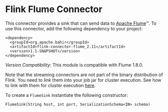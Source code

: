 <!--
{% comment %}
Licensed under the Apache License, Version 2.0 (the "License");
you may not use this file except in compliance with the License.
You may obtain a copy of the License at

http://www.apache.org/licenses/LICENSE-2.0

Unless required by applicable law or agreed to in writing, software
distributed under the License is distributed on an "AS IS" BASIS,
WITHOUT WARRANTIES OR CONDITIONS OF ANY KIND, either express or implied.
See the License for the specific language governing permissions and
limitations under the License.
{% endcomment %}
--> 

# Flink Flume Connector

This connector provides a sink that can send data to [Apache Flume](https://flume.apache.org/)™. To use this connector, add the
following dependency to your project:

    <dependency>
      <groupId>org.apache.bahir</groupId>
      <artifactId>flink-connector-flume_2.11</artifactId>
      <version>1.1-SNAPSHOT</version>
    </dependency>

*Version Compatibility*: This module is compatible with Flume 1.8.0.

Note that the streaming connectors are not part of the binary distribution of Flink. You need to link them into your job jar for cluster execution.
See how to link with them for cluster execution [here](https://ci.apache.org/projects/flink/flink-docs-release-1.2/dev/linking.html).

To create a `FlumeSink` instantiate the following constructor:

    FlumeSink(String host, int port, SerializationSchema<IN> schema)

